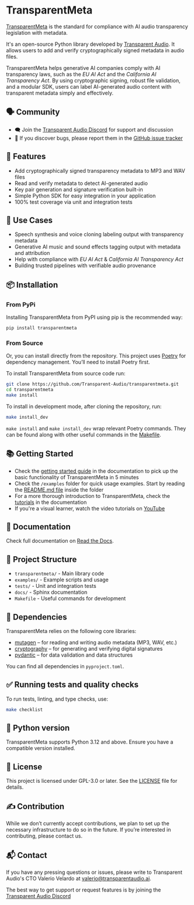 # TransparentMeta

[TransparentMeta](https://github.com/Transparent-Audio/transparentmeta) is the standard for compliance with AI audio transparency
legislation with metadata.

It's an open-source Python library developed by 
[Transparent Audio](https://www.transparentaudio.ai/). It allows users to add and verify cryptographically signed metadata in 
audio files. 

TransparentMeta helps generative AI companies comply with AI transparency laws, 
such as the *EU AI Act* and the *California AI Transparency Act*. By using cryptographic signing, robust file 
validation, and a modular SDK, users can label AI-generated audio 
content with transparent metadata simply and effectively.

## 🗣️ Community

- 🗨️ Join the [Transparent Audio Discord](https://discord.gg/pE9yRt7b9N) for support and discussion
- 🐛 If you discover bugs, please report them in the [GitHub issue tracker](https://github.com/Transparent-Audio/transparentmeta/issues)

## 🚀 Features

- Add cryptographically signed transparency metadata to MP3 and WAV files  
- Read and verify metadata to detect AI-generated audio  
- Key pair generation and signature verification built-in  
- Simple Python SDK for easy integration in your application
- 100% test coverage via unit and integration tests  

## 🔧 Use Cases

- Speech synthesis and voice cloning labeling output with transparency metadata  
- Generative AI music and sound effects tagging output with metadata and attribution  
- Help with compliance with *EU AI Act* & *California AI Transparency Act*  
- Building trusted pipelines with verifiable audio provenance  

## 📦 Installation

### From PyPi
Installing TransparentMeta from PyPI using pip is the recommended way:

```bash
pip install transparentmeta
```

### From Source
Or, you can install directly from the repository. This project uses 
[Poetry](https://python-poetry.org/) for dependency management. You’ll need to 
install Poetry first.

To install TransparentMeta from source code run:
```bash
git clone https://github.com/Transparent-Audio/transparentmeta.git
cd transparentmeta
make install
```

To install in development mode, after cloning the repository, run:
```bash
make install_dev
```

`make install` and `make install_dev` wrap relevant Poetry commands. They can 
be found along with other useful commands in the [Makefile](Makefile).


## 📚 Getting Started 
- Check the [getting started guide](https://transparentmeta.readthedocs.io/en/stable/learning/getting_started.html) in the documentation to pick up the 
  basic functionality of TransparentMeta in 5 minutes
- Check the `/examples` folder for quick usage examples. Start by reading the 
[README.md file](examples/README.md) inside the folder
- For a more thorough introduction to TransparentMeta, check the [tutorials](https://transparentmeta.readthedocs.io/en/stable/learning/tutorials.html) 
  in the documentation
- If you're a visual learner, watch the video
  tutorials on [YouTube](https://www.youtube.com/playlist?list=PL-a9rWjvfqdRqYS1E6oJlC39TOz_N3yDJ)

## 📖 Documentation 
Check full documentation on [Read the Docs](https://transparentmeta.readthedocs.io/en/stable/).

## 📂 Project Structure 
- `transparentmeta/` - Main library code
- `examples/` - Example scripts and usage
- `tests/` - Unit and integration tests
- `docs/` - Sphinx documentation
- `Makefile` - Useful commands for development

## 🧩 Dependencies 
TransparentMeta relies on the following core libraries:
- [mutagen](https://mutagen.readthedocs.io/en/latest/) – for reading and writing audio metadata (MP3, WAV, etc.)
- [cryptography](https://cryptography.io/en/latest/) – for generating and verifying digital signatures 
- [pydantic](https://docs.pydantic.dev/latest/) – for data validation and 
  data structures

You can find all dependencies in `pyproject.toml`.

## ✅ Running tests and quality checks 
To run tests, linting, and type checks, use:
```bash
make checklist
```

## 🐍 Python version 
TransparentMeta supports Python 3.12 and above. Ensure you have a compatible 
version installed.

## 📝 License 
This project is licensed under GPL-3.0 or later. See the [LICENSE](LICENSE) 
file for details.

## ✍️ Contribution
While we don’t currently accept contributions, we plan to set up the 
necessary infrastructure to do so in the future. If you’re interested in contributing, please contact us.

## 📬 Contact 
If you have any pressing questions or issues, please 
write to Transparent Audio's CTO Valerio Velardo at valerio@transparentaudio.ai.

The best way to get support or request features is by joining the [Transparent Audio Discord](https://discord.gg/pE9yRt7b9N)


